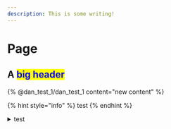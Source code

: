 ```yaml
---
description: This is some writing!
---
```


# Page

## A <mark style="color:blue;">big header</mark>



{% @dan_test_1/dan_test_1 content="new content" %}



{% hint style="info" %}
test
{% endhint %}

<details>

<summary>test</summary>

test

more

even more



</details>


